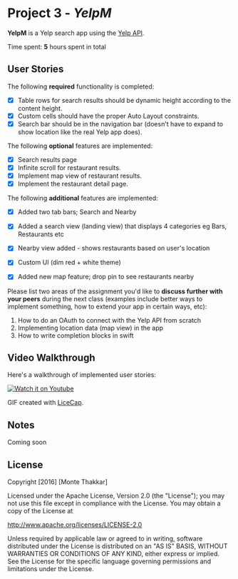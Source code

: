 # Project 3 - *YelpM*

**YelpM** is a Yelp search app using the [Yelp API](http://www.yelp.com/developers/documentation/v2/search_api).

Time spent: **5** hours spent in total

## User Stories

The following **required** functionality is completed:

- [x] Table rows for search results should be dynamic height according to the content height.
- [x] Custom cells should have the proper Auto Layout constraints.
- [x] Search bar should be in the navigation bar (doesn't have to expand to show location like the real Yelp app does).

The following **optional** features are implemented:

- [x] Search results page
- [x] Infinite scroll for restaurant results.
- [x] Implement map view of restaurant results.
- [x] Implement the restaurant detail page.

The following **additional** features are implemented:

- [x] Added two tab bars; Search and Nearby
- [x] Added a search view (landing view) that displays 4 categories eg Bars, Restaurants etc
- [x] Nearby view added - shows restaurants based on user's location
- [x] Custom UI (dim red + white theme)
- [x] Added new map feature; drop pin to see restaurants nearby


Please list two areas of the assignment you'd like to **discuss further with your peers** during the next class (examples include better ways to implement something, how to extend your app in certain ways, etc):

1. How to do an OAuth to connect with the Yelp API from scratch
2. Implementing location data (map view) in the app
3. How to write completion blocks in swift

## Video Walkthrough 

Here's a walkthrough of implemented user stories:


[![Watch it on Youtube](http://img.youtube.com/vi/1V5I60wnPI0/0.jpg)](https://youtu.be/1V5I60wnPI0)

GIF created with [LiceCap](http://www.cockos.com/licecap/).

## Notes

Coming soon

## License

Copyright [2016] [Monte Thakkar]

Licensed under the Apache License, Version 2.0 (the "License");
you may not use this file except in compliance with the License.
You may obtain a copy of the License at

http://www.apache.org/licenses/LICENSE-2.0

Unless required by applicable law or agreed to in writing, software
distributed under the License is distributed on an "AS IS" BASIS,
WITHOUT WARRANTIES OR CONDITIONS OF ANY KIND, either express or implied.
See the License for the specific language governing permissions and
limitations under the License.

